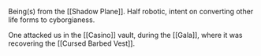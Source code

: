 Being(s) from the [[Shadow Plane]].
Half robotic, intent on converting other life forms to cyborgianess.

One attacked us in the [[Casino]] vault, during the [[Gala]], where it was recovering the [[Cursed Barbed Vest]].